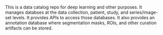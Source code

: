 This is a data catalog repo for deep learning and other purposes. It manages databses at the data collection, patient, study, and series/image-set levels. It provides APIs to access those databases. It also provides an annotation database where segmentation masks, ROIs, and other curation artifacts can be stored.
